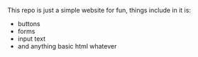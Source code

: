 This repo is just a simple website for fun, things include in it is:
* buttons
* forms
* input text
* and anything basic html whatever